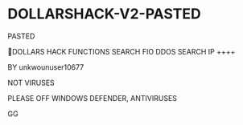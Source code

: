 # DOLLARSHACK-V2-PASTED
PASTED

🔴DOLLARS HACK
FUNCTIONS
SEARCH FIO
DDOS
SEARCH IP
++++

BY unkwounuser10677

NOT VIRUSES

PLEASE OFF WINDOWS DEFENDER, ANTIVIRUSES

GG

